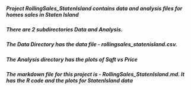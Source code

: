##### Project RollingSales_StatenIsland contains data and analysis files for homes sales in Staten Island
##### There are 2 subdirectories Data and Analysis. 
##### The Data Directory has the data file - rollingsales_statenisland.csv. 
##### The Analysis directory has the plots of Sqft vs Price 
##### The markdown file for this project is - RollingSales_StatenIsland.md. It has the R code and the plots for StatenIsland data
